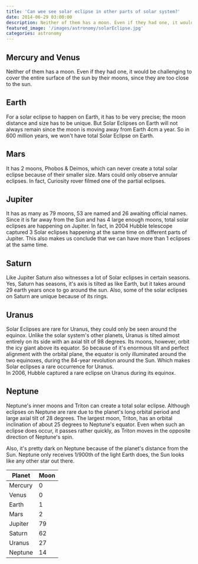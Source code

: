 ```yaml
---
title: 'Can wee see solar eclipse in other parts of solar system?'
date: 2014-06-29 03:00:00
description: Neither of them has a moon. Even if they had one, it would be challenging to cover the entire surface of the sun by their moons, since they are too close to the sun.
featured_image: '/images/astronomy/solarEclipse.jpg'
categories: astronomy
---
```


## Mercury and Venus
Neither of them has a moon. Even if they had one, it would be challenging to cover the entire surface of the sun by their moons, since they are too close to the sun.

## Earth
For a solar eclipse to happen on Earth, it has to be very precise; the moon distance and size has to be unique. But Solar Eclipses on Earth will not always remain since the moon is moving away from Earth 4cm a year. So in 600 million years, we won't have total Solar Eclipse on Earth.

## Mars
It has 2 moons, Phobos & Deimos, which can never create a total solar eclipse because of their smaller size. Mars could only observe annular eclipses. In fact, Curiosity rover filmed one of the partial eclipses.

## Jupiter
It has as many as 79 moons, 53 are named and 26 awaiting official names. Since it is far away from the Sun and has 4 large enough moons, total solar eclipses are happening on Jupiter. In fact, in 2004 Hubble telescope captured 3 Solar eclipses happening at the same time on different parts of Jupiter. This also makes us conclude that we can have more than 1 eclipses at the same time.

## Saturn
Like Jupiter Saturn also witnesses a lot of Solar eclipses in certain seasons. Yes, Saturn has seasons, it's axis is tilted as like Earth, but it takes around 29 earth years once to go around the sun.
Also, some of the solar eclipses on Saturn are unique because of its rings.

## Uranus
Solar Eclipses are rare for Uranus, they could only be seen around the equinox. Unlike the solar system's other planets, Uranus is tilted almost entirely on its side with an axial tilt of 98 degrees. Its moons, however, orbit the icy giant above its equator. So because of it's enormous tilt and perfect alignment with the orbital plane, the equator is only illuminated around the two equinoxes, during the 84-year revolution around the Sun. Which makes Solar eclipses a rare occurrence for Uranus.
<br>
In 2006, Hubble captured a rare eclipse on Uranus during its equinox.

## Neptune
Neptune's inner moons and Triton can create a total solar eclipse.
Although eclipses on Neptune are rare due to the planet's long orbital period and large axial tilt of 28 degrees. The largest moon, Triton, has an orbital inclination of about 25 degrees to Neptune's equator. Even when such an eclipse does occur, it passes rather quickly, as Triton moves in the opposite direction of Neptune's spin.

Also, it's pretty dark on Neptune because of the planet's distance from the Sun. Neptune only receives 1/900th of the light Earth does, the Sun looks like any other star out there.




| Planet        | Moon      |
|---------------|-----------|
| Mercury       | 0         |
| Venus         | 0         |
| Earth         | 1         |
| Mars          | 2         |
| Jupiter       | 79        |
| Saturn        | 62        |
| Uranus        | 27        |
| Neptune       | 14        |





